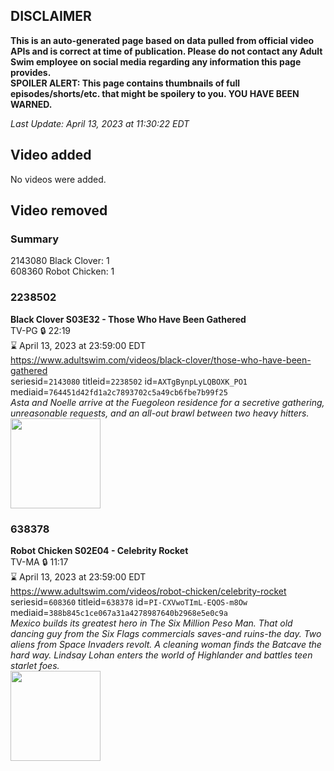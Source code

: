 ## DISCLAIMER
**This is an auto-generated page based on data pulled from official video APIs and is correct at time of publication. Please do not contact any Adult Swim employee on social media regarding any information this page provides.**  
**SPOILER ALERT: This page contains thumbnails of full episodes/shorts/etc. that might be spoilery to you. YOU HAVE BEEN WARNED.**  

_Last Update: April 13, 2023 at 11:30:22 EDT_
## Video added
No videos were added.  
## Video removed
### Summary
2143080 Black Clover: 1  
608360 Robot Chicken: 1  
### 2238502
**Black Clover S03E32 - Those Who Have Been Gathered**  
TV-PG 🔒 22:19  
⌛ April 13, 2023 at 23:59:00 EDT  
https://www.adultswim.com/videos/black-clover/those-who-have-been-gathered  
seriesid=`2143080` titleid=`2238502` id=`AXTgBynpLyLQBOXK_PO1` mediaid=`764451d42fd1a2c7893702c5a49cb6fbe7b99f25`  
_Asta and Noelle arrive at the Fuegoleon residence for a secretive gathering, unreasonable requests, and an all-out brawl between two heavy hitters._  
<a href="https://media.cdn.adultswim.com/uploads/20200930/thumbnails/2_209301319571-BlackClover_134.jpg"><img src="https://media.cdn.adultswim.com/uploads/20200930/thumbnails/2_209301319571-BlackClover_134.jpg" height="144px" /></a>
### 638378
**Robot Chicken S02E04 - Celebrity Rocket**  
TV-MA 🔒 11:17  
⌛ April 13, 2023 at 23:59:00 EDT  
https://www.adultswim.com/videos/robot-chicken/celebrity-rocket  
seriesid=`608360` titleid=`638378` id=`PI-CXVwoTImL-EQOS-m8Ow` mediaid=`388b845c1ce067a31a4278987640b2968e5e0c9a`  
_Mexico builds its greatest hero in The Six Million Peso Man.  That old dancing guy from the Six Flags commercials saves-and ruins-the day.  Two aliens from Space Invaders revolt.  A cleaning woman finds the Batcave the hard way.  Lindsay Lohan enters the world of Highlander and battles teen starlet foes._  
<a href="https://media.cdn.adultswim.com/uploads/20200330/thumbnails/2_20330125408-robotchicken_024.jpg"><img src="https://media.cdn.adultswim.com/uploads/20200330/thumbnails/2_20330125408-robotchicken_024.jpg" height="144px" /></a>
